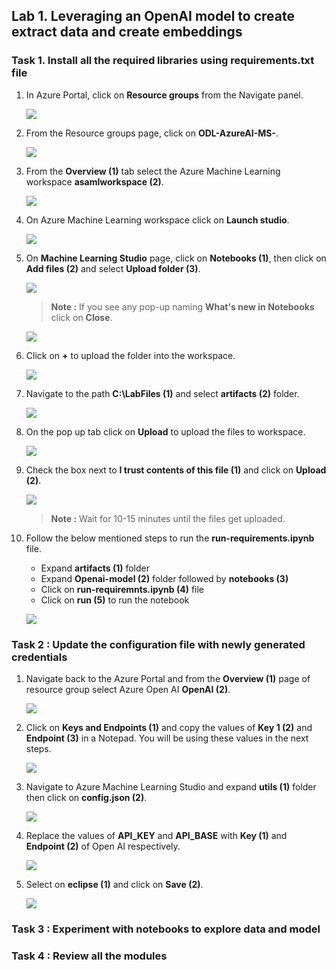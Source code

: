 ## Lab 1. Leveraging an OpenAI model to create extract data and create embeddings


### Task 1. Install all the required libraries using requirements.txt file


1. In Azure Portal, click on **Resource groups** from the Navigate panel.

   ![](https://raw.githubusercontent.com/CloudLabsAI-Azure/Migrating-DB-from-Single-Server-To-Flexible-Postgres/main/Images/E2T1S8.png)

1. From the Resource groups page, click on **ODL-AzureAI-MS-<inject key="PostGre SQL Password" enableCopy="false"/>**.

   ![](Images/e1t1s2.png)

1. From the **Overview (1)** tab select the Azure Machine Learning workspace **asamlworkspace<inject key="DeploymentID" enableCopy="false"/> (2)**.

   ![](Images/e1t1s3.png)
   
1. On Azure Machine Learning workspace click on **Launch studio**.

   ![](Images/e1t1s4.png)
   
1. On **Machine Learning Studio** page, click on **Notebooks (1)**, then click on **Add files (2)** and select **Upload folder (3)**.

    ![](Images/e1t1s5.png)
    
    > **Note :** If you see any pop-up naming **What's new in Notebooks** click on **Close**.

      ![](Images/close.png)
      
1. Click on **+** to upload the folder into the workspace.

   ![](Images/e1t1s6.png)
    
1. Navigate to the path **C:\LabFiles (1)** and select **artifacts (2)** folder.

   ![](Images/e1t1s7.png)
 
1. On the pop up tab click on **Upload** to upload the files to workspace.

    ![](Images/upload.png)
    
3. Check the box next to **I trust contents of this file (1)** and click on **Upload (2)**.

    ![](Images/e1t1s8.png)
    
   > **Note :** Wait for 10-15 minutes until the files get uploaded.

1. Follow the below mentioned steps to run the **run-requirements.ipynb** file.

    -  Expand **artifacts (1)** folder 
    -  Expand **Openai-model (2)** folder followed by **notebooks (3)**
    -  Click on **run-requiremnts.ipynb (4)** file
    -  Click on **run (5)** to run the notebook

    ![](Images/runrequirments.png)
    

### Task 2 : Update the configuration file with newly generated credentials

1. Navigate back to the Azure Portal and from the **Overview (1)** page of resource group select Azure Open AI **OpenAI<inject key="DeploymentID" enableCopy="false"/> (2)**.

    ![](Images/openai.png)
    
1. Click on **Keys and Endpoints (1)** and copy the values of **Key 1 (2)** and **Endpoint (3)** in a Notepad. You will be using these values in the next steps.

   ![](Images/key.png)
   
1. Navigate to Azure Machine Learning Studio and expand **utils (1)** folder then click on **config.json (2)**.

   ![](Images/config.png)
   
1. Replace the values of **API_KEY** and **API_BASE** with **Key (1)** and **Endpoint (2)** of Open AI respectively.

   ![](Images/apikey.png)
   
1. Select on **eclipse (1)** and click on **Save (2)**.

   ![](Images/saveconfig.png)
   
### Task 3 : Experiment with notebooks to explore data and model

### Task 4 : Review all the modules
